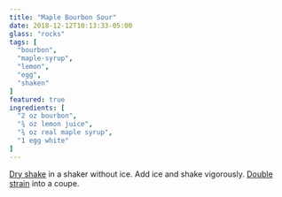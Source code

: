 ```yaml
---
title: "Maple Bourbon Sour"
date: 2018-12-12T10:13:33-05:00
glass: "rocks"
tags: [
  "bourbon",
  "maple-syrup",
  "lemon",
  "egg",
  "shaken"
]
featured: true
ingredients: [
  "2 oz bourbon",
  "¾ oz lemon juice",
  "¾ oz real maple syrup",
  "1 egg white"
]
---
```


[Dry shake](/techniques/shaking/#dry-shaking) in a shaker without ice. Add ice and shake vigorously. [Double strain](/techniques/straining/#double-straining) into a coupe.
